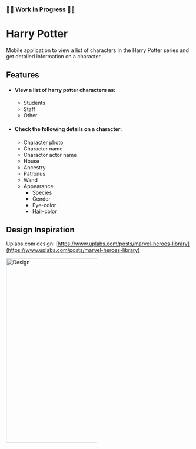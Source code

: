 ### 🚧🔨 Work in Progress 🔨🚧 ###

# Harry Potter
Mobile application to view a list of characters in the Harry Potter series and get detailed information on a character.

## Features
* #### View a list of harry potter characters as:
  * Students
  * Staff
  * Other
* #### Check the following details on a character:
  * Character photo
  * Character name
  * Charactor actor name
  * House
  * Ancestry
  * Patronus
  * Wand 
  * Appearance 
    * Species
    * Gender
    * Eye-color
    * Hair-color

<!-- ## Architecture -->

## Design Inspiration
Uplabs.com design: [https://www.uplabs.com/posts/marvel-heroes-library](https://www.uplabs.com/posts/marvel-heroes-library)
<p>
  <img width="70%" height="500" src="https://user-images.githubusercontent.com/22634271/88526501-ac74be00-d004-11ea-9f50-cc58a82a7c12.PNG" alt="Design" title="Design"/>
</p>
